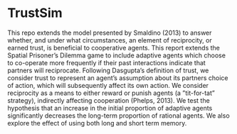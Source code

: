 # TrustSim

This repo extends the model presented by Smaldino (2013) to answer whether, and under what circumstances, an element of reciprocity, or earned trust, is beneficial to cooperative agents. This report extends the Spatial Prisoner’s Dilemma game to include adaptive agents which choose to co-operate more frequently if their past interactions indicate that partners will reciprocate. Following Dasgupta’s definition of trust, we consider trust to represent an agent’s assumption about its partners choice of action, which will subsequently affect its own action. We consider reciprocity as a means to either reward or punish agents (a ”tit-for-tat” strategy), indirectly affecting cooperation (Phelps, 2013). We test the hypothesis that an increase in the initial proportion of adaptive agents significantly decreases the long-term proportion of rational agents. We also explore the effect of using both long and short term memory.
